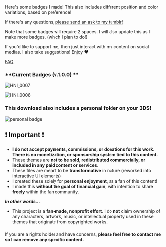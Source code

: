 Here's some badges I made! This also includes different position and color variations, based on preference!

If there's any questions, [please send an ask to my tumblr!](https://www.tumblr.com/new/ask/fift33nfathoms)

Note that some badges will require 2 spaces. I will also update this as I make more badges. (which I plan to do!)

If you'd like to support me, then just interact with my content on social medias. I also take suggestions! Enjoy ♥

[FAQ](https://fift33nfathoms.tumblr.com/post/788841017264701440/faq)

### **Current Badges (v.1.0.0) **
![HNI_0007](https://github.com/user-attachments/assets/4b571e2d-7e16-4222-af73-d3e5263c0a14)

![HNI_0006](https://github.com/user-attachments/assets/1d22a4c1-8d18-4b50-8a9e-e9113d339e99)

### **This download also includes a personal folder on your 3DS!**
![personal badge](https://github.com/user-attachments/assets/56aa4fa9-cab3-421e-a0c0-7f9a74b5e3f6)


## ❗ Important ❗
-  **I do not accept payments, commissions, or donations for this work. There is no monetization, or sponsorship system tied to this content.**
- These themes are **not to be sold, redistributed commercially, or included in any paid content or services**.
- These files are meant to be **transformative** in nature (reworked into interactive UI elements)
- I created these solely for **personal enjoyment**, as a fan of this content!
- I made this **without the goal of financial gain**, with intention to share **freely** within the fan community.

_**In other words...**_
- This project is a **fan-made, nonprofit effort**. I do **not** claim ownership of any characters, artwork, music, or intellectual property used in these themes that originate from copyrighted works.
### 

If you are a rights holder and have concerns, **please feel free to contact me so I can remove any specific content.**
